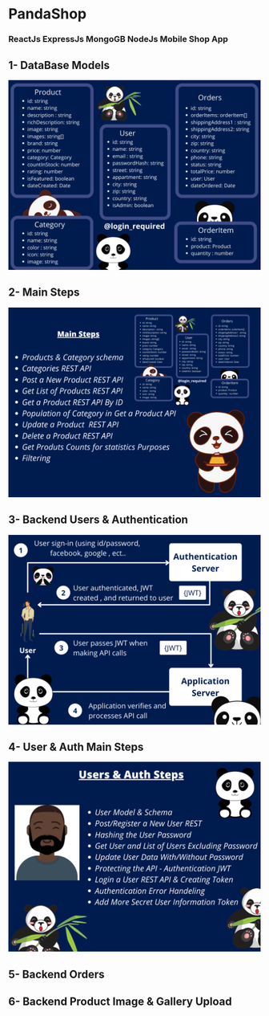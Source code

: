 # PandaShop

### ReactJs ExpressJs MongoGB NodeJs Mobile Shop App

## 1- DataBase Models 

![alt text](https://github.com/daniel10027/PandaShop/blob/main/database.png?raw=true)

## 2- Main Steps

![alt text](https://github.com/daniel10027/PandaShop/blob/main/main_steps.png?raw=true)

## 3- Backend  Users & Authentication

![alt text](https://github.com/daniel10027/PandaShop/blob/main/Backend%20User%20%26%20Notifications.png?raw=true)

## 4- User & Auth Main Steps

![alt text](https://github.com/daniel10027/PandaShop/blob/main/Users%20%26%20Auth%20Main%20Steps.png?raw=true)

## 5- Backend Orders

## 6- Backend Product Image & Gallery Upload



